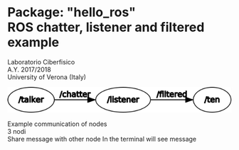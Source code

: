 # Package: "hello_ros"<br>ROS chatter, listener and filtered example


Laboratorio Ciberfisico<br>
A.Y. 2017/2018<br>
University of Verona (Italy)

![communications of nodes](images/rosgraph.png)

Example communication of nodes <br>3 nodi</br>
Share message with other node
In the terminal will see message
